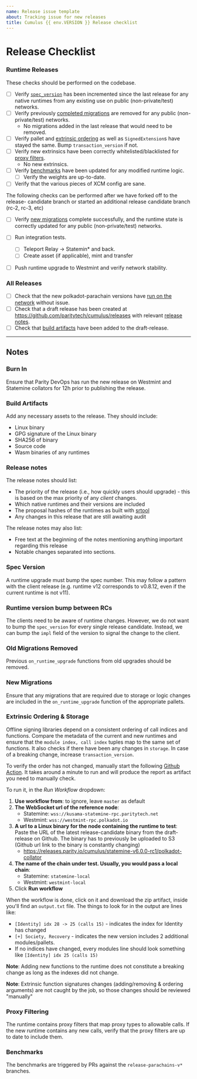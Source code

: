 ```yaml
---
name: Release issue template
about: Tracking issue for new releases
title: Cumulus {{ env.VERSION }} Release checklist
---
```

# Release Checklist

### Runtime Releases

These checks should be performed on the codebase.

- [ ] Verify [`spec_version`](#spec-version) has been incremented since the
    last release for any native runtimes from any existing use on public
    (non-private/test) networks.
- [ ] Verify previously [completed migrations](#old-migrations-removed) are
    removed for any public (non-private/test) networks.
  - No migrations added in the last release that would need to be removed.
- [ ] Verify pallet and [extrinsic ordering](#extrinsic-ordering) as well as `SignedExtension`s have stayed
    the same. Bump `transaction_version` if not.
- [ ] Verify new extrinsics have been correctly whitelisted/blacklisted for
    [proxy filters](#proxy-filtering).
  - No new extrinsics.
- [ ] Verify [benchmarks](#benchmarks) have been updated for any modified
    runtime logic.
  - [ ] Verify the weights are up-to-date.
- [ ] Verify that the various pieces of XCM config are sane.

The following checks can be performed after we have forked off to the release-
candidate branch or started an additional release candidate branch (rc-2, rc-3, etc)

- [ ] Verify [new migrations](#new-migrations) complete successfully, and the
    runtime state is correctly updated for any public (non-private/test)
    networks.
- [ ] Run integration tests.
  - [ ] Teleport Relay -> Statemin* and back.
  - [ ] Create asset (if applicable), mint and transfer
- [ ] Push runtime upgrade to Westmint and verify network stability.


### All Releases

- [ ] Check that the new polkadot-parachain versions have [run on the network](#burn-in)
    without issue.
- [ ] Check that a draft release has been created at
    https://github.com/paritytech/cumulus/releases with relevant [release
    notes](#release-notes).
- [ ] Check that [build artifacts](#build-artifacts) have been added to the
    draft-release.

---

## Notes

### Burn In

Ensure that Parity DevOps has run the new release on Westmint and Statemine collators for 12h prior to publishing the release.

### Build Artifacts

Add any necessary assets to the release. They should include:

- Linux binary
- GPG signature of the Linux binary
- SHA256 of binary
- Source code
- Wasm binaries of any runtimes

### Release notes

The release notes should list:

- The priority of the release (i.e., how quickly users should upgrade) - this is
    based on the max priority of any *client* changes.
- Which native runtimes and their versions are included
- The proposal hashes of the runtimes as built with
    [srtool](https://github.com/paritytech/srtool)
- Any changes in this release that are still awaiting audit

The release notes may also list:

- Free text at the beginning of the notes mentioning anything important
    regarding this release
- Notable changes separated into sections.

### Spec Version

A runtime upgrade must bump the spec number. This may follow a pattern with the
client release (e.g. runtime v12 corresponds to v0.8.12, even if the current
runtime is not v11).

### Runtime version bump between RCs

The clients need to be aware of runtime changes. However, we do not want to bump the
`spec_version` for every single release candidate. Instead, we can bump the `impl` field of the version
to signal the change to the client.

### Old Migrations Removed

Previous `on_runtime_upgrade` functions from old upgrades should be removed.

### New Migrations

Ensure that any migrations that are required due to storage or logic changes
are included in the `on_runtime_upgrade` function of the appropriate pallets.

### Extrinsic Ordering & Storage

Offline signing libraries depend on a consistent ordering of call indices and
functions. Compare the metadata of the current and new runtimes and ensure that
the `module index, call index` tuples map to the same set of functions. It also checks if there have been any changes in `storage`. In case of a breaking change, increase `transaction_version`.

To verify the order has not changed, manually start the following [Github Action](https://github.com/paritytech/cumulus/actions/workflows/extrinsic-ordering-check-from-bin.yml). It takes around a minute to run and will produce the report as artifact you need to manually check.

To run it, in the _Run Workflow_ dropdown:
1. **Use workflow from**: to ignore, leave `master` as default
2. **The WebSocket url of the reference node**:
    - Statemine: `wss://kusama-statemine-rpc.paritytech.net`
    - Westmint: `wss://westmint-rpc.polkadot.io`
3. **A url to a Linux binary for the node containing the runtime to test**: Paste the URL of the latest release-candidate binary from the draft-release on Github. The binary has to previously be uploaded to S3 (Github url link to the binary is constantly changing)
    - https://releases.parity.io/cumulus/statemine-v6.0.0-rc1/polkadot-collator
4. **The name of the chain under test. Usually, you would pass a local chain**:
    - Statemine: `statemine-local`
    - Westmint: `westmint-local`
5. Click **Run workflow**

When the workflow is done, click on it and download the zip artifact, inside you'll find an `output.txt` file. The things to look for in the output are lines like:

- `[Identity] idx 28 -> 25 (calls 15)` - indicates the index for Identity has changed
- `[+] Society, Recovery` - indicates the new version includes 2 additional modules/pallets.
- If no indices have changed, every modules line should look something like `[Identity] idx 25 (calls 15)`

**Note**: Adding new functions to the runtime does not constitute a breaking change
as long as the indexes did not change.

**Note**: Extrinsic function signatures changes (adding/removing & ordering arguments) are not caught by the job, so those changes should be reviewed "manually"

### Proxy Filtering

The runtime contains proxy filters that map proxy types to allowable calls. If
the new runtime contains any new calls, verify that the proxy filters are up to
date to include them.

### Benchmarks

The benchmarks are triggered by PRs against the `release-parachains-v*` branches.
